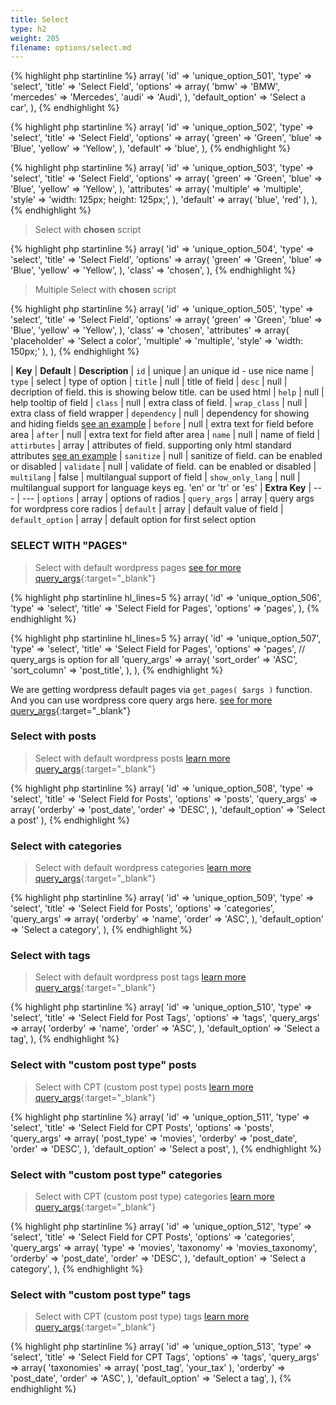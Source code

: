 ```yaml
---
title: Select
type: h2
weight: 205
filename: options/select.md
---
```


{% highlight php startinline %}
array(
  'id'             => 'unique_option_501',
  'type'           => 'select',
  'title'          => 'Select Field',
  'options'        => array(
    'bmw'          => 'BMW',
    'mercedes'     => 'Mercedes',
    'audi'         => 'Audi',
  ),
  'default_option' => 'Select a car',
),
{% endhighlight %}

{% highlight php startinline %}
array(
  'id'       => 'unique_option_502',
  'type'     => 'select',
  'title'    => 'Select Field',
  'options'  => array(
    'green'  => 'Green',
    'blue'   => 'Blue',
    'yellow' => 'Yellow',
  ),
  'default'  => 'blue',
),
{% endhighlight %}

{% highlight php startinline %}
array(
  'id'         => 'unique_option_503',
  'type'       => 'select',
  'title'      => 'Select Field',
  'options'    => array(
    'green'    => 'Green',
    'blue'     => 'Blue',
    'yellow'   => 'Yellow',
  ),
  'attributes' => array(
    'multiple' => 'multiple',
    'style'    => 'width: 125px; height: 125px;',
  ),
  'default'    => array( 'blue', 'red' ),
),
{% endhighlight %}

> Select with **chosen** script

{% highlight php startinline %}
array(
  'id'         => 'unique_option_504',
  'type'       => 'select',
  'title'      => 'Select Field',
  'options'    => array(
    'green'    => 'Green',
    'blue'     => 'Blue',
    'yellow'   => 'Yellow',
  ),
  'class'      => 'chosen',
),
{% endhighlight %}

> Multiple Select with **chosen** script

{% highlight php startinline %}
array(
  'id'            => 'unique_option_505',
  'type'          => 'select',
  'title'         => 'Select Field',
  'options'       => array(
    'green'       => 'Green',
    'blue'        => 'Blue',
    'yellow'      => 'Yellow',
  ),
  'class'         => 'chosen',
  'attributes'    => array(
    'placeholder' => 'Select a color',
    'multiple'    => 'multiple',
    'style'       => 'width: 150px;'
  ),
),
{% endhighlight %}

| **Key**          | **Default** | **Description**
| `id`             | unique      | an unique id - use nice name
| `type`           | select      | type of option
| `title`          | null        | title of field
| `desc`           | null        | decription of field. this is showing below title. can be used html
| `help`           | null        | help tooltip of field
| `class`          | null        | extra class of field.
| `wrap_class`     | null        | extra class of field wrapper
| `dependency`     | null        | dependency for showing and hiding fields [see an example](#how-to-use-dependency)
| `before`         | null        | extra text for field before area
| `after`          | null        | extra text for field after area
| `name`           | null        | name of field
| `attirbutes`     | array       | attributes of field. supporting only html standard attributes [see an example](#how-to-use-attributes)
| `sanitize`       | null        | sanitize of field. can be enabled or disabled
| `validate`       | null        | validate of field. can be enabled or disabled
| `multilang`      | false       | multilangual support of field
| `show_only_lang` | null        | multilangual support for language keys eg. 'en' or 'tr' or 'es'
| **Extra Key**    | ---         | ---
| `options`        | array       | options of radios
| `query_args`     | array       | query args for wordpress core radios
| `default`        | array       | default value of field
| `default_option` | array       | default option for first select option

### SELECT WITH "PAGES"

> Select with default wordpress pages [see for more query_args](http://codex.wordpress.org/Function_Reference/get_pages){:target="_blank"}

{% highlight php startinline hl_lines=5 %}
array(
  'id'      => 'unique_option_506',
  'type'    => 'select',
  'title'   => 'Select Field for Pages',
  'options' => 'pages',
),
{% endhighlight %}

{% highlight php startinline hl_lines=5 %}
array(
  'id'            => 'unique_option_507',
  'type'          => 'select',
  'title'         => 'Select Field for Pages',
  'options'       => 'pages',
  // query_args is option for all
  'query_args'    => array(
    'sort_order'  => 'ASC',
    'sort_column' => 'post_title',
  ),
),
{% endhighlight %}

We are getting wordpress default pages via `get_pages( $args )` function. And you can use wordpress core query args here.
[see for more query_args](http://codex.wordpress.org/Function_Reference/get_pages){:target="_blank"}

### Select with posts

> Select with default wordpress posts [learn more query_args](http://codex.wordpress.org/Function_Reference/get_posts){:target="_blank"}

{% highlight php startinline %}
array(
  'id'             => 'unique_option_508',
  'type'           => 'select',
  'title'          => 'Select Field for Posts',
  'options'        => 'posts',
  'query_args'     => array(
    'orderby'      => 'post_date',
    'order'        => 'DESC',
  ),
  'default_option' => 'Select a post'
),
{% endhighlight %}

### Select with categories

> Select with default wordpress categories [learn more query_args](http://codex.wordpress.org/Function_Reference/get_categories){:target="_blank"}

{% highlight php startinline %}
array(
  'id'             => 'unique_option_509',
  'type'           => 'select',
  'title'          => 'Select Field for Posts',
  'options'        => 'categories',
  'query_args'     => array(
    'orderby'      => 'name',
    'order'        => 'ASC',
  ),
  'default_option' => 'Select a category',
),
{% endhighlight %}

### Select with tags

> Select with default wordpress post tags [learn more query_args](http://codex.wordpress.org/Function_Reference/get_terms){:target="_blank"}

{% highlight php startinline %}
array(
  'id'             => 'unique_option_510',
  'type'           => 'select',
  'title'          => 'Select Field for Post Tags',
  'options'        => 'tags',
  'query_args'     => array(
    'orderby'      => 'name',
    'order'        => 'ASC',
  ),
  'default_option' => 'Select a tag',
),
{% endhighlight %}

### Select with "custom post type" posts

> Select with CPT (custom post type) posts [learn more query_args](http://codex.wordpress.org/Function_Reference/get_posts){:target="_blank"}

{% highlight php startinline %}
array(
  'id'             => 'unique_option_511',
  'type'           => 'select',
  'title'          => 'Select Field for CPT Posts',
  'options'        => 'posts',
  'query_args'     => array(
    'post_type'    => 'movies',
    'orderby'      => 'post_date',
    'order'        => 'DESC',
  ),
  'default_option' => 'Select a post',
),
{% endhighlight %}

### Select with "custom post type" categories

> Select with CPT (custom post type) categories [learn more query_args](http://codex.wordpress.org/Function_Reference/get_categories){:target="_blank"}

{% highlight php startinline %}
array(
  'id'             => 'unique_option_512',
  'type'           => 'select',
  'title'          => 'Select Field for CPT Posts',
  'options'        => 'categories',
  'query_args'     => array(
    'type'         => 'movies',
    'taxonomy'     => 'movies_taxonomy',
    'orderby'      => 'post_date',
    'order'        => 'DESC',
  ),
  'default_option' => 'Select a category',
),
{% endhighlight %}

### Select with "custom post type" tags

> Select with CPT (custom post type) tags [learn more query_args](http://codex.wordpress.org/Function_Reference/get_terms){:target="_blank"}

{% highlight php startinline %}
array(
  'id'             => 'unique_option_513',
  'type'           => 'select',
  'title'          => 'Select Field for CPT Tags',
  'options'        => 'tags',
  'query_args'     => array(
    'taxonomies'   => array( 'post_tag', 'your_tax' ),
    'orderby'      => 'post_date',
    'order'        => 'ASC',
  ),
  'default_option' => 'Select a tag',
),
{% endhighlight %}